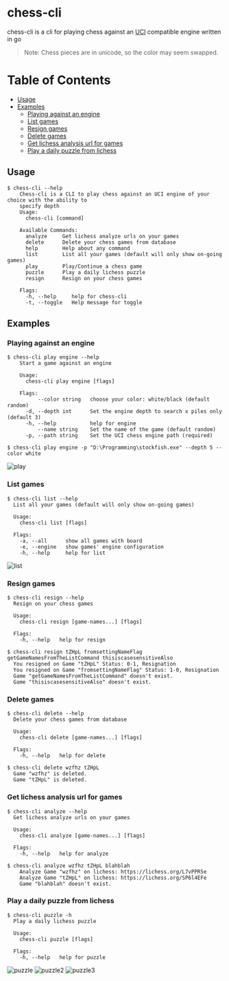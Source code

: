 # chess-cli
chess-cli is a cli for playing chess against an [UCI](https://en.wikipedia.org/wiki/Universal_Chess_Interface) compatible engine written in go

> Note: Chess pieces are in unicode, so the color may seem swapped.
# Table of Contents
- [Usage](#usage)
- [Examples](#examples)
  * [Playing against an engine](#playing-against-an-engine)
  * [List games](#list-games)
  * [Resign games](#resign-games)
  * [Delete games](#delete-games)
  * [Get lichess analysis url for games](#get-lichess-analysis-url-for-games)
  * [Play a daily puzzle from lichess](#play-a-daily-puzzle-from-lichess)


## Usage

    $ chess-cli --help
        Chess-cli is a CLI to play chess against an UCI engine of your choice with the ability to 
        specify depth
        Usage:
          chess-cli [command]

        Available Commands:
          analyze     Get lichess analyze urls on your games
          delete      Delete your chess games from database
          help        Help about any command
          list        List all your games (default will only show on-going games)
          play        Play/Continue a chess game
          puzzle      Play a daily lichess puzzle
          resign      Resign on your chess games

        Flags:
          -h, --help     help for chess-cli
          -t, --toggle   Help message for toggle

## Examples
### Playing against an engine
    $ chess-cli play engine --help
        Start a game against an engine

        Usage:
          chess-cli play engine [flags]

        Flags:
              --color string   choose your color: white/black (default random)
          -d, --depth int      Set the engine depth to search x piles only (default 3)
          -h, --help           help for engine
              --name string    Set the name of the game (default random)
          -p, --path string    Set the UCI chess engine path (required)

    $ chess-cli play engine -p "D:\Programming\stockfish.exe" --depth 5 --color white
![play](https://user-images.githubusercontent.com/52666539/147264682-e4452e23-2eb1-47ce-bd0f-042f6eb30dfe.png)

### List games 
    $ chess-cli list --help
      List all your games (default will only show on-going games)

      Usage:
        chess-cli list [flags]

      Flags:
        -a, --all      show all games with board
        -e, --engine   show games' engine configuration
        -h, --help     help for list
![list](https://user-images.githubusercontent.com/52666539/147264967-1979c283-a887-4f2b-a4bd-c1c43e2e013b.png)
 

### Resign games
    $ chess-cli resign --help
      Resign on your chess games

      Usage:
        chess-cli resign [game-names...] [flags]

      Flags:
        -h, --help   help for resign

    $ chess-cli resign tZHpL fromsettingNameFlag getGameNamesFromTheListCommand thisiscasesensitiveAlso
      You resigned on Game "tZHpL" Status: 0-1, Resignation
      You resigned on Game "fromsettingNameFlag" Status: 1-0, Resignation
      Game "getGameNamesFromTheListCommand" doesn't exist.
      Game "thisiscasesensitiveAlso" doesn't exist.


### Delete games
    $ chess-cli delete --help
      Delete your chess games from database

      Usage:
        chess-cli delete [game-names...] [flags]

      Flags:
        -h, --help   help for delete
        
    $ chess-cli delete wzfhz tZHpL 
      Game "wzfhz" is deleted.
      Game "tZHpL" is deleted.
      

### Get lichess analysis url for games
    $ chess-cli analyze --help
      Get lichess analyze urls on your games

      Usage:
        chess-cli analyze [game-names...] [flags]

      Flags:
        -h, --help   help for analyze
    
    $ chess-cli analyze wzfhz tZHpL blahblah
        Analyze Game "wzfhz" on lichess: https://lichess.org/L7vPPR5e
        Analyze Game "tZHpL" on lichess: https://lichess.org/SP6l4EFe
        Game "blahblah" doesn't exist.


### Play a daily puzzle from lichess
    $ chess-cli puzzle -h
      Play a daily lichess puzzle

      Usage:
        chess-cli puzzle [flags]

      Flags:
        -h, --help   help for puzzle
![puzzle](https://user-images.githubusercontent.com/52666539/147265313-466e3fc5-9c56-42e3-9bbe-87ba7277eb75.png)
![puzzle2](https://user-images.githubusercontent.com/52666539/147265363-fdfb6d0b-b3fe-40e0-b650-90f703294973.png)
![puzzle3](https://user-images.githubusercontent.com/52666539/147265433-0d68c2fc-5d42-48bd-9247-6dbb91d9cd47.png)
